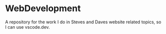# WebDevelopment
A repository for the work I do in Steves and Daves website related topics, so I can use vscode.dev.
